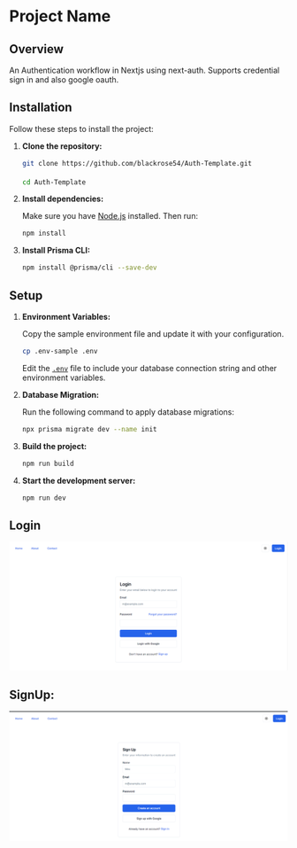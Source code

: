 # Project Name

## Overview

An Authentication workflow in Nextjs using next-auth.
Supports credential sign in and also google oauth.

## Installation

Follow these steps to install the project:

1. **Clone the repository:**

    ```sh
    git clone https://github.com/blackrose54/Auth-Template.git

    cd Auth-Template
    ```

2. **Install dependencies:**

    Make sure you have [Node.js](https://nodejs.org/) installed. Then run:

    ```sh
    npm install
    ```

3. **Install Prisma CLI:**

    ```sh
    npm install @prisma/cli --save-dev
    ```

## Setup

1. **Environment Variables:**

    Copy the sample environment file and update it with your configuration.

    ```sh
    cp .env-sample .env
    ```

    Edit the [`.env`](command:_github.copilot.openRelativePath?%5B%7B%22scheme%22%3A%22file%22%2C%22authority%22%3A%22%22%2C%22path%22%3A%22%2Fe%3A%2FWebD%2Fauth-template%2Fclient%2F.env%22%2C%22query%22%3A%22%22%2C%22fragment%22%3A%22%22%7D%2C%22776fadd9-e825-4a19-9db2-da2f0ff6ab57%22%5D "e:\WebD\auth-template\client\.env") file to include your database connection string and other environment variables.

2. **Database Migration:**

    Run the following command to apply database migrations:

    ```sh
    npx prisma migrate dev --name init
    ```

3. **Build the project:**

    ```sh
    npm run build
    ```

4. **Start the development server:**

    ```sh
    npm run dev
    ```

## Login

![alt text](image.png)

## SignUp:
![alt text](image-1.png)



